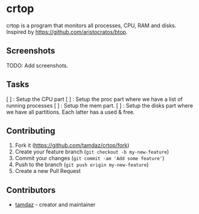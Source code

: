 # crtop

crtop is a program that monitors all processes, CPU, RAM and disks. Inspired by https://github.com/aristocratos/btop.

## Screenshots

TODO: Add screenshots.

## Tasks

[ ] : Setup the CPU part
[ ] : Setup the proc part where we have a list of running processes
[ ] : Setup the mem part.
[ ] : Setup the disks part where we have all partitions. Each latter has a used & free.

## Contributing

1. Fork it (<https://github.com/tamdaz/crtop/fork>)
2. Create your feature branch (`git checkout -b my-new-feature`)
3. Commit your changes (`git commit -am 'Add some feature'`)
4. Push to the branch (`git push origin my-new-feature`)
5. Create a new Pull Request

## Contributors

- [tamdaz](https://github.com/tamdaz) - creator and maintainer
